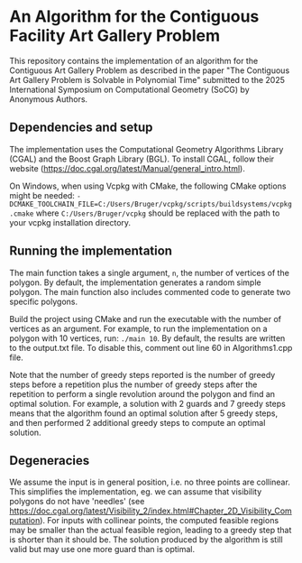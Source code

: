 # An Algorithm for the Contiguous Facility Art Gallery Problem

This repository contains the implementation of an algorithm for the Contiguous Art Gallery Problem as 
described in the paper "The Contiguous Art Gallery Problem is Solvable in
Polynomial Time" submitted to the 2025 International Symposium on Computational Geometry (SoCG) by Anonymous Authors.

## Dependencies and setup
The implementation uses the Computational Geometry Algorithms Library (CGAL) and the Boost Graph Library (BGL).
To install CGAL, follow their website (https://doc.cgal.org/latest/Manual/general_intro.html).

On Windows, when using Vcpkg with CMake, the following CMake options might be needed:
`-DCMAKE_TOOLCHAIN_FILE=C:/Users/Bruger/vcpkg/scripts/buildsystems/vcpkg.cmake` 
where `C:/Users/Bruger/vcpkg` should be replaced with the path to your vcpkg installation directory.

## Running the implementation
The main function takes a single argument, `n`, the number of vertices of the polygon.
By default, the implementation generates a random simple polygon.
The main function also includes commented code to generate two specific polygons.

Build the project using CMake and run the executable with the number of vertices as an argument.
For example, to run the implementation on a polygon with 10 vertices, run:
    `./main 10`. By default, the results are written to the output.txt file. 
To disable this, comment out line 60 in Algorithms1.cpp file.

Note that the number of greedy steps reported is the number of greedy steps before a repetition
plus the number of greedy steps after the repetition to perform a single revolution around the polygon
and find an optimal solution.
For example, a solution with 2 guards and 7 greedy steps means that the algorithm found an 
optimal solution after 5 greedy steps, and then performed 2 additional greedy steps to compute an 
optimal solution.

## Degeneracies
We assume the input is in general position, i.e. no three points are collinear.
This simplifies the implementation, eg. we can assume that visibility polygons do not have 'needles' (see https://doc.cgal.org/latest/Visibility_2/index.html#Chapter_2D_Visibility_Computation).
For inputs with collinear points, the computed feasible regions may be smaller than the actual feasible region, leading to a greedy step that is shorter than it should be.
The solution produced by the algorithm is still valid but may use one more guard than is optimal.
